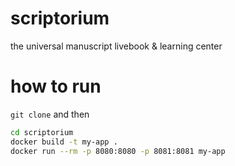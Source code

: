 # scriptorium
the universal manuscript livebook &amp; learning center

# how to run
`git clone` and then 

```bash
cd scriptorium
docker build -t my-app .
docker run --rm -p 8080:8080 -p 8081:8081 my-app

```
